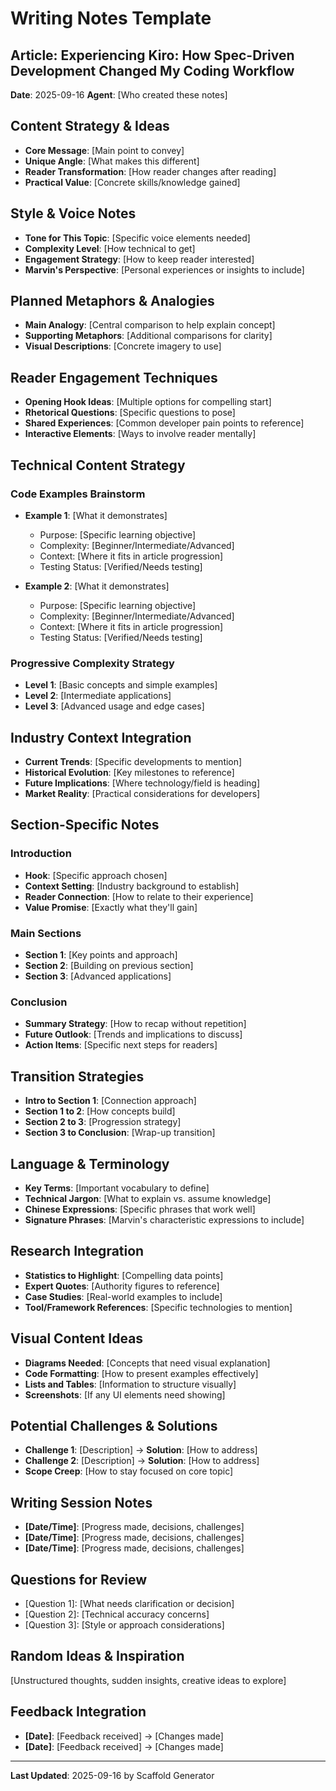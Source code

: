 # Writing Notes Template

## Article: Experiencing Kiro: How Spec-Driven Development Changed My Coding Workflow
**Date**: 2025-09-16
**Agent**: [Who created these notes]

## Content Strategy & Ideas
- **Core Message**: [Main point to convey]
- **Unique Angle**: [What makes this different]
- **Reader Transformation**: [How reader changes after reading]
- **Practical Value**: [Concrete skills/knowledge gained]

## Style & Voice Notes
- **Tone for This Topic**: [Specific voice elements needed]
- **Complexity Level**: [How technical to get]
- **Engagement Strategy**: [How to keep reader interested]
- **Marvin's Perspective**: [Personal experiences or insights to include]

## Planned Metaphors & Analogies
- **Main Analogy**: [Central comparison to help explain concept]
- **Supporting Metaphors**: [Additional comparisons for clarity]
- **Visual Descriptions**: [Concrete imagery to use]

## Reader Engagement Techniques
- **Opening Hook Ideas**: [Multiple options for compelling start]
- **Rhetorical Questions**: [Specific questions to pose]
- **Shared Experiences**: [Common developer pain points to reference]
- **Interactive Elements**: [Ways to involve reader mentally]

## Technical Content Strategy

### Code Examples Brainstorm
- **Example 1**: [What it demonstrates]
  - Purpose: [Specific learning objective]
  - Complexity: [Beginner/Intermediate/Advanced]
  - Context: [Where it fits in article progression]
  - Testing Status: [Verified/Needs testing]

- **Example 2**: [What it demonstrates]
  - Purpose: [Specific learning objective]
  - Complexity: [Beginner/Intermediate/Advanced]
  - Context: [Where it fits in article progression]
  - Testing Status: [Verified/Needs testing]

### Progressive Complexity Strategy
- **Level 1**: [Basic concepts and simple examples]
- **Level 2**: [Intermediate applications]
- **Level 3**: [Advanced usage and edge cases]

## Industry Context Integration
- **Current Trends**: [Specific developments to mention]
- **Historical Evolution**: [Key milestones to reference]
- **Future Implications**: [Where technology/field is heading]
- **Market Reality**: [Practical considerations for developers]

## Section-Specific Notes

### Introduction
- **Hook**: [Specific approach chosen]
- **Context Setting**: [Industry background to establish]
- **Reader Connection**: [How to relate to their experience]
- **Value Promise**: [Exactly what they'll gain]

### Main Sections
- **Section 1**: [Key points and approach]
- **Section 2**: [Building on previous section]
- **Section 3**: [Advanced applications]

### Conclusion
- **Summary Strategy**: [How to recap without repetition]
- **Future Outlook**: [Trends and implications to discuss]
- **Action Items**: [Specific next steps for readers]

## Transition Strategies
- **Intro to Section 1**: [Connection approach]
- **Section 1 to 2**: [How concepts build]
- **Section 2 to 3**: [Progression strategy]
- **Section 3 to Conclusion**: [Wrap-up transition]

## Language & Terminology
- **Key Terms**: [Important vocabulary to define]
- **Technical Jargon**: [What to explain vs. assume knowledge]
- **Chinese Expressions**: [Specific phrases that work well]
- **Signature Phrases**: [Marvin's characteristic expressions to include]

## Research Integration
- **Statistics to Highlight**: [Compelling data points]
- **Expert Quotes**: [Authority figures to reference]
- **Case Studies**: [Real-world examples to include]
- **Tool/Framework References**: [Specific technologies to mention]

## Visual Content Ideas
- **Diagrams Needed**: [Concepts that need visual explanation]
- **Code Formatting**: [How to present examples effectively]
- **Lists and Tables**: [Information to structure visually]
- **Screenshots**: [If any UI elements need showing]

## Potential Challenges & Solutions
- **Challenge 1**: [Description] → **Solution**: [How to address]
- **Challenge 2**: [Description] → **Solution**: [How to address]
- **Scope Creep**: [How to stay focused on core topic]

## Writing Session Notes
- **[Date/Time]**: [Progress made, decisions, challenges]
- **[Date/Time]**: [Progress made, decisions, challenges]
- **[Date/Time]**: [Progress made, decisions, challenges]

## Questions for Review
- [Question 1]: [What needs clarification or decision]
- [Question 2]: [Technical accuracy concerns]
- [Question 3]: [Style or approach considerations]

## Random Ideas & Inspiration
[Unstructured thoughts, sudden insights, creative ideas to explore]

## Feedback Integration
- **[Date]**: [Feedback received] → [Changes made]
- **[Date]**: [Feedback received] → [Changes made]

---
**Last Updated**: 2025-09-16 by Scaffold Generator